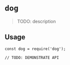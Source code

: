 # `dog`

> TODO: description

## Usage

```
const dog = require('dog');

// TODO: DEMONSTRATE API
```

